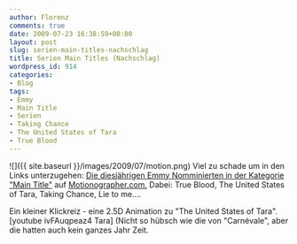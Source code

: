 ```yaml
---
author: Florenz
comments: true
date: 2009-07-23 16:38:59+00:00
layout: post
slug: serien-main-titles-nachschlag
title: Serien Main Titles (Nachschlag)
wordpress_id: 914
categories:
- Blog
tags:
- Emmy
- Main Title
- Serien
- Taking Chance
- The United States of Tara
- True Blood
---
```


![]({{ site.baseurl }}/images/2009/07/motion.png)
Viel zu schade um in den Links unterzugehen: [Die diesjährigen Emmy Nomminierten in der Kategorie "Main Title"](http://motionographer.com/2009/07/23/2009-emmys-outstanding-main-title-design-nominees/) auf [Motionographer.com.](http://www.motionographer.com)
Dabei: True Blood, The United States of Tara, Taking Chance, Lie to me....

Ein kleiner Klickreiz - eine 2.5D Animation zu "The United States of Tara".
[youtube ivFAuqpeaz4 Tara]
(Nicht so hübsch wie die von "Carnévale", aber die hatten auch kein ganzes Jahr Zeit.

